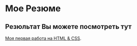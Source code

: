 # Мое Резюме

## Резюльтат Вы можете посмотреть тут

[Моя первая работа на HTML & CSS](https://deniskozhevatov.github.io/resume/index_resume.html).
